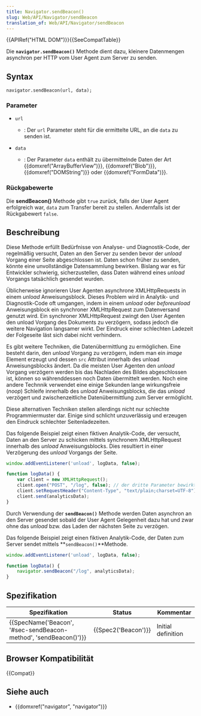 ```yaml
---
title: Navigator.sendBeacon()
slug: Web/API/Navigator/sendBeacon
translation_of: Web/API/Navigator/sendBeacon
---
```

{{APIRef("HTML DOM")}}{{SeeCompatTable}}

Die **`navigator.sendBeacon()`** Methode dient dazu, kleinere Datenmengen asynchron per HTTP vom User Agent zum Server zu senden.

## Syntax

    navigator.sendBeacon(url, data);

### Parameter

- `url`
  - : Der `url` Parameter steht für die ermittelte URL, an die `data` zu senden ist.

- `data`
  - : Der Parameter `data` enthält zu übermittelnde Daten der Art {{domxref("ArrayBufferView")}}, {{domxref("Blob")}}, {{domxref("DOMString")}} oder {{domxref("FormData")}}.

### Rückgabewerte

Die **sendBeacon()** Methode gibt `true` zurück, falls der User Agent erfolgreich war, `data` zum Transfer bereit zu stellen. Andernfalls ist der Rückgabewert `false`.

## Beschreibung

Diese Methode erfüllt Bedürfnisse von Analyse- und Diagnostik-Code, der regelmäßig versucht, Daten an den Server zu senden bevor der _unload_ Vorgang einer Seite abgeschlossen ist. Daten schon früher zu senden, könnte eine unvollständige Datensammlung bewirken.
Bislang war es für Entwickler schwierig, sicherzustellen, dass Daten während eines _unload_ Vorgangs tatsächlich gesendet wurden.

Üblicherweise ignorieren User Agenten asynchrone XMLHttpRequests in einem _unload_ Anweisungsblock. Dieses Problem wird in Analytik- und Diagnostik-Code oft umgangen, indem in einem _unload_ oder _beforeunload_ Anweisungsblock ein synchroner XMLHttpRequest zum Datenversand genutzt wird.
Ein synchroner XMLHttpRequest zwingt den User Agenten den unload Vorgang des Dokuments zu verzögern, sodass jedoch die weitere Navigation langsamer wirkt. Der Eindruck einer schlechten Ladezeit der Folgeseite läst sich dabei nicht verhindern.

Es gibt weitere Techniken, die Datenübermittlung zu ermöglichen. Eine besteht darin, den _unload_ Vorgang zu verzögern, indem man ein _image_ Element erzeugt und dessen `src` Attribut innerhalb des unload Anweisungsblocks ändert. Da die meisten User Agenten den _unload_ Vorgang verzögern werden bis das Nachladen des Bildes abgeschlossen ist, können so währenddessen noch Daten übermittelt werden.
Noch eine andere Technnik verwendet eine einige Sekunden lange wirkungsfreie (_noop_) Schleife innerhalb des _unload_ Anweisungsblocks, die das _unload_ verzögert und zwischenzeitliche Datenübermittlung zum Server ermöglicht.

Diese alternativen Techniken stellen allerdings nicht nur schlechte Programmiermuster dar. Einige sind schlicht unzuverlässig und erzeugen den Eindruck schlechter Seitenladezeiten.

Das folgende Beispiel zeigt einen fiktiven Analytik-Code, der versucht, Daten an den Server zu schicken mittels synchronem XMLHttpRequest innerhalb des _unload_ Anweisungsblocks. Dies resultiert in einer Verzögerung des _unload_ Vorgangs der Seite.

```js
window.addEventListener('unload', logData, false);

function logData() {
    var client = new XMLHttpRequest();
    client.open("POST", "/log", false); // der dritte Parameter bewirkt synchrones xhr
    client.setRequestHeader("Content-Type", "text/plain;charset=UTF-8");
    client.send(analyticsData);
}
```

Durch Verwendung der **`sendBeacon()`** Methode werden Daten asynchron an den Server gesendet sobald der User Agent Gelegenheit dazu hat und zwar ohne das _unload_ bzw. das Laden der nächsten Seite zu verzögen.

Das folgende Beispiel zeigt einen fiktiven Analytik-Code, der Daten zum Server sendet mittels **`sendBeacon()`**Methode.

```js
window.addEventListener('unload', logData, false);

function logData() {
    navigator.sendBeacon("/log", analyticsData);
}
```

## Spezifikation

| Spezifikation                                                                        | Status                   | Kommentar          |
| ------------------------------------------------------------------------------------ | ------------------------ | ------------------ |
| {{SpecName('Beacon', '#sec-sendBeacon-method', 'sendBeacon()')}} | {{Spec2('Beacon')}} | Initial definition |

## Browser Kompatibilität

{{Compat}}

## Siehe auch

- {{domxref("navigator", "navigator")}}
